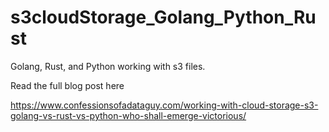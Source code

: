 # s3cloudStorage_Golang_Python_Rust
Golang, Rust, and Python working with s3 files.

Read the full blog post here

https://www.confessionsofadataguy.com/working-with-cloud-storage-s3-golang-vs-rust-vs-python-who-shall-emerge-victorious/
